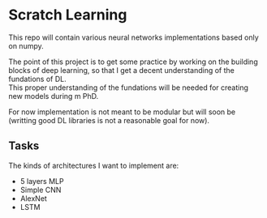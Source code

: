 # Scratch Learning

This repo will contain various neural networks implementations based only on numpy.

The point of this project is to get some practice by working on the building blocks of
deep learning, so that I get a decent understanding of the fundations of DL.  
This proper understanding of the fundations will be needed for creating new models during m PhD.

For now implementation is not meant to be modular but will soon be (writting good DL libraries is
not a reasonable goal for now).

## Tasks

The kinds of architectures I want to implement are:

- 5 layers MLP
- Simple CNN
- AlexNet
- LSTM
